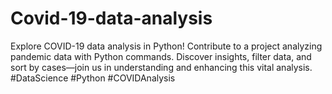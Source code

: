 # Covid-19-data-analysis
Explore COVID-19 data analysis in Python! Contribute to a project analyzing pandemic data with Python commands. Discover insights, filter data, and sort by cases—join us in understanding and enhancing this vital analysis. #DataScience #Python #COVIDAnalysis
